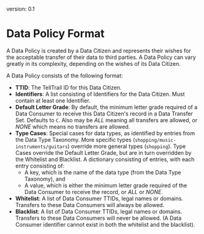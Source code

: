 version: 0.1

# Data Policy Format

A Data Policy is created by a Data Citizen and represents their wishes for the acceptable transfer of their data to third parties. A Data Policy can vary greatly in its complexity, depending on the wishes of its Data Citizen.

A Data Policy consists of the following format:

* **TTID**: The TellTrail ID for this Data Citizen.
* **Identifiers**: A list consisting of Identifiers for the Data Citizen.  Must contain at least one Identifier.
* **Default Letter Grade**: By default, the minimum letter grade required of a Data Consumer to receive this Data Citizen's record in a Data Transfer Set. Defaults to `C`.  Also may be *ALL* meaning all transfers are allowed, or *NONE* which means no transfers are allowed.
* **Type Cases**: Special cases for data types, as identified by entries from the Data Type Taxonomy.  More specific types (`shopping/music-instruments/guitars`) override more general types (`shopping`).  Type Cases override the Default Letter Grade, but are in turn overridden by the Whitelist and Blacklist. A dictionary consisting of entries, with each entry consisting of:
	* A key, which is the name of the data type (from the Data Type Taxonomy), and
	* A value, which is either the minimum letter grade required of the Data Consumer to receive the record, or *ALL* or *NONE*.
* **Whitelist**: A list of Data Consumer TTIDs, legal names or domains.  Transfers to these Data Consumers will always be allowed.
* **Blacklist**: A list of Data Consumer TTIDs, legal names or domains.  Transfers to these Data Consumers will never be allowed.  (A Data Consumer identifier cannot exist in both the whitelist and the blacklist).

